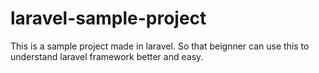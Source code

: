 # laravel-sample-project
This is a sample project made in laravel. So that beignner can use this to understand laravel framework better and easy.
